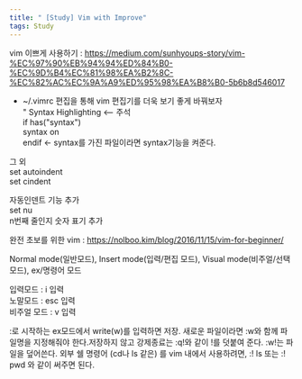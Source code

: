 ```yaml
---
title: " [Study] Vim with Improve"
tags: Study
---
```



vim 이쁘게 사용하기 : https://medium.com/sunhyoups-story/vim-%EC%97%90%EB%94%94%ED%84%B0-%EC%9D%B4%EC%81%98%EA%B2%8C-%EC%82%AC%EC%9A%A9%ED%95%98%EA%B8%B0-5b6b8d546017

 - ~/.vimrc 편집을 통해 vim 편집기를 더욱 보기 좋게 바꿔보자<br>
 " Syntax Highlighting  <-- 주석 <br>
if has("syntax")<br>
syntax on<br>
endif <- syntax를 가진 파일이라면 syntax기능을 켜준다.

그 외 <br>
set autoindent<br>
set cindent<br>

자동인덴트 기능 추가<br>
set nu<br>
n번째 줄인지 숫자 표기 추가

완전 초보를 위한 vim : https://nolboo.kim/blog/2016/11/15/vim-for-beginner/

Normal mode(일반모드), Insert mode(입력/편집 모드), Visual mode(비주얼/선택 모드), ex/명령어 모드

입력모드 : i 입력<br>
노말모드 : esc 입력<br>
비주얼 모드 : v 입력<br>

:로 시작하는 ex모드에서 write(w)를 입력하면 저장. 새로운 파일이라면 :w와 함께 파일명을 지정해줘야 한다.저장하지 않고 강제종료는 :q!와 같이 !를 덧붙여 준다. :w!는 파일을 덮어쓴다. 외부 쉘 명령어 (cd나 ls 같은) 를 vim 내에서 사용하려면, :! ls 또는 :! pwd 와 같이 써주면 된다.
